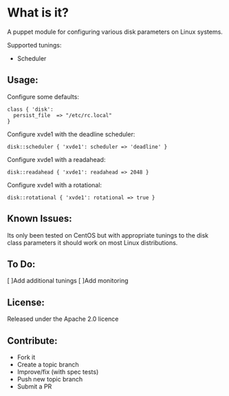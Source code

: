What is it?
===========

A puppet module for configuring various disk parameters on Linux systems.

Supported tunings:

* Scheduler


Usage:
------

Configure some defaults:

```puppet
class { 'disk':
  persist_file  => "/etc/rc.local"
}
```

Configure xvde1 with the deadline scheduler:
```puppet
disk::scheduler { 'xvde1': scheduler => 'deadline' }
```

Configure xvde1 with a readahead:
```puppet
disk::readahead { 'xvde1': readahead => 2048 }
```

Configure xvde1 with a rotational:
```puppet
disk::rotational { 'xvde1': rotational => true }
```

Known Issues:
-------------

Its only been tested on CentOS but with appropriate tunings to the 
disk class parameters it should work on most Linux distributions.


To Do:
------

[ ]Add additional tunings
[ ]Add monitoring


License:
--------

Released under the Apache 2.0 licence


Contribute:
-----------
* Fork it
* Create a topic branch
* Improve/fix (with spec tests)
* Push new topic branch
* Submit a PR
